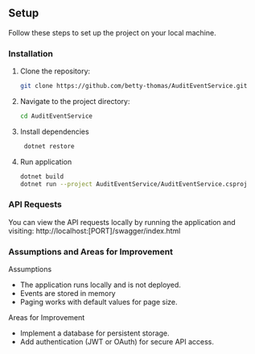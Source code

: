 ## Setup

Follow these steps to set up the project on your local machine.
### Installation

1. Clone the repository:
   ```sh
   git clone https://github.com/betty-thomas/AuditEventService.git
2. Navigate to the project directory:
   ```sh 
   cd AuditEventService
3. Install dependencies
   ```sh
    dotnet restore
4. Run application
   ```sh
   dotnet build
   dotnet run --project AuditEventService/AuditEventService.csproj


### API Requests
You can view the API requests locally by running the application and visiting:
   http://localhost:[PORT]/swagger/index.html

### Assumptions and Areas for Improvement
Assumptions
- The application runs locally and is not deployed.
- Events are stored in memory
- Paging works with default values for page size.
  
Areas for Improvement
- Implement a database for persistent storage.
- Add authentication (JWT or OAuth) for secure API access.
